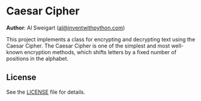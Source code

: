 # Caesar Cipher
**Author**: Al Sweigart (al@inventwithpython.com)

This project implements a class for encrypting and decrypting text using the Caesar Cipher. The Caesar Cipher is one of the simplest and most well-known encryption methods, which shifts letters by a fixed number of positions in the alphabet.

## License
See the [LICENSE](LICENSE) file for details.
